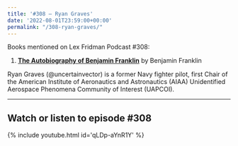 ```yaml
---
title: '#308 – Ryan Graves'
date: '2022-08-01T23:59:00+00:00'
permalink: "/308-ryan-graves/"
---
```


Books mentioned on Lex Fridman Podcast #308:

1. <b><a href="https://amzn.to/3GtrQRi" target="_blank" rel="sponsored noopener noreferrer">The Autobiography of Benjamin Franklin</a></b> by Benjamin Franklin

Ryan Graves (@uncertainvector) is a former Navy fighter pilot, first Chair of the American Institute of Aeronautics and Astronautics (AIAA) Unidentified Aerospace Phenomena Community of Interest (UAPCOI).

- - - - - -

## Watch or listen to episode #308

{% include youtube.html id='qLDp-aYnR1Y' %}